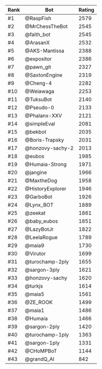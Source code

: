 Rank|Bot|Rating
---|---|---
#1|@RaspFish|2579
#2|@MrChessTheBot|2545
#3|@faith_bot|2545
#4|@ArasanX|2532
#5|@AKS-Mantissa|2388
#6|@expositor|2386
#7|@pawn_git|2327
#8|@SaxtonEngine|2319
#9|@Cheng-4|2282
#10|@Weiawaga|2253
#11|@TuksuBot|2140
#12|@Pseudo-0|2133
#13|@Phalanx-XXV|2121
#14|@simpleEval|2081
#15|@bekbot|2035
#16|@Boris-Trapsky|2031
#17|@honzovy-sachy-2|2013
#18|@eubos|1985
#19|@Humaia-Strong|1971
#20|@jangine|1966
#21|@MaxtheDog|1958
#22|@HistoryExplorer|1946
#23|@GarboBot|1926
#24|@Lynx_BOT|1889
#25|@zeekat|1861
#26|@baby_eubos|1851
#27|@LazyBotJr|1822
#28|@LeelaRogue|1789
#29|@maia9|1730
#30|@Virutor|1699
#31|@turochamp-2ply|1655
#32|@sargon-3ply|1621
#33|@honzovy-sachy|1620
#34|@turkjs|1614
#35|@maia5|1561
#36|@ZE_ROOK|1499
#37|@maia1|1486
#38|@Humaia|1466
#39|@sargon-2ply|1420
#40|@turochamp-1ply|1363
#41|@sargon-1ply|1331
#42|@CHoMPBoT|1144
#43|@grandQ_AI|842
